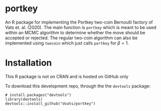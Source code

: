 # portkey
An R package for implementing the Portkey two-coin Bernoulli factory of Vats et. al. (2020). The main function is `portkey` which is meant to be used within an MCMC algorithm to determine whether the move should be accepted or rejected. The regular two-coin algorithm can also be implemented using `twocoin` which just calls `portkey` for $\beta = 1$. 


# Installation
This R package is not on CRAN and is hosted on GitHub only

To download this development repo,  through the the `devtools` package:

```{r}
# install.packages("devtools")
library(devtools)
devtools::install_github("dvats/portkey")
```

